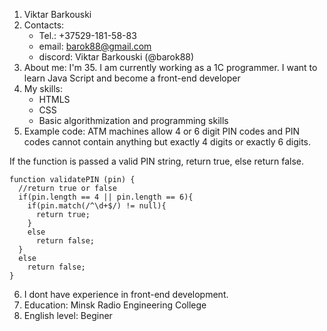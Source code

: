 1. Viktar Barkouski
2. Contacts:
    * Tel.: +37529-181-58-83
    * email: barok88@gmail.com
    * discord: Viktar Barkouski (@barok88)
3. About me: I'm 35. I am currently working as a 1C programmer. I want to learn Java Script and become a front-end developer
4. My skills:
    * HTMLS
    * CSS
    * Basic algorithmization and programming skills
5. Example code:
ATM machines allow 4 or 6 digit PIN codes and PIN codes cannot contain anything but exactly 4 digits or exactly 6 digits.

If the function is passed a valid PIN string, return true, else return false.
```
function validatePIN (pin) {
  //return true or false
  if(pin.length == 4 || pin.length == 6){
    if(pin.match(/^\d+$/) != null){
      return true;
    }
    else
      return false;
  }
  else
    return false;
}
```
6. I dont have experience in front-end development.
7. Education: Minsk Radio Engineering College
8. English level: Beginer